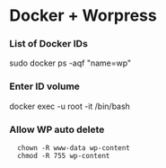 # Docker + Worpress


### List of Docker IDs
  sudo docker ps -aqf "name=wp"

### Enter ID volume
  docker exec -u root -it <id> /bin/bash

### Allow WP auto delete
  ```
    chown -R www-data wp-content
    chmod -R 755 wp-content
  ```